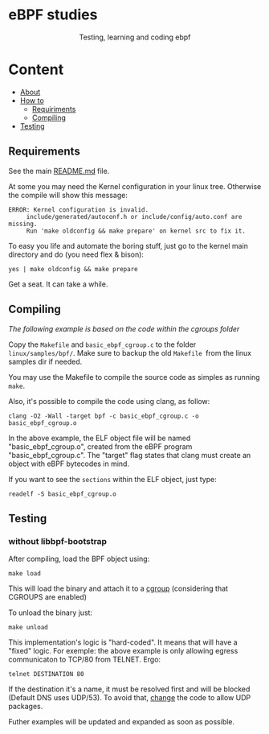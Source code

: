 # eBPF studies
<p align="center">Testing, learning and coding ebpf</p>

Content
=================
<!--ts-->
   * [About](#About)
   * [How to](#"how-to")
      * [Requiriments](#Requiriments)
      * [Compiling](#Compiling)
   * [Testing](#Testing)
<!--te-->

## Requirements
See the main [README.md](../README.md) file.

At some you may need the Kernel configuration in your linux tree. Otherwise the compile will show this message:

    ERROR: Kernel configuration is invalid.
         include/generated/autoconf.h or include/config/auto.conf are missing.
         Run 'make oldconfig && make prepare' on kernel src to fix it.

To easy you life and automate the boring stuff, just go to the kernel main directory and do (you need flex & bison):

    yes | make oldconfig && make prepare 
Get a seat. It can take a while.

## Compiling
*The following example is based on the code within the cgroups folder*

Copy the `Makefile` and `basic_ebpf_cgroup.c` to the folder `linux/samples/bpf/`. Make sure to backup the old `Makefile `from the linux samples dir if needed.

You may use the Makefile to compile the source code as simples as running  `make`.

Also, it's possible to compile the code using clang, as follow:

`clang -O2 -Wall -target bpf -c basic_ebpf_cgroup.c -o basic_ebpf_cgroup.o`

In the above example, the ELF object file will be named "basic_ebpf_cgroup.o", created from the eBPF program "basic_ebpf_cgroup.c".
The "target" flag states that clang must create an object with eBPF bytecodes in mind.

If you want to see the `sections` within the ELF object, just type:

    readelf -S basic_ebpf_cgroup.o

## Testing
### without libbpf-bootstrap
After compiling, load the BPF object using:
  
  `make load`

This will load the binary and attach it to a [cgroup](https://www.redhat.com/sysadmin/cgroups-part-one) (considering that CGROUPS are enabled)

To unload the binary just:
  
  `make unload`

This implementation's logic is "hard-coded". It means that will have a "fixed" logic. For exemple: the above example is only allowing egress communicaton to TCP/80 from TELNET. Ergo:

  `telnet DESTINATION 80`

If the destination it's a name, it must be resolved first and will be blocked (Default DNS uses UDP/53). To avoid that, [change](https://github.com/pedrofausto/ebpf_studies/blob/41a077b0e0b838c6360a3d6ea9f3596f3af97400/basic_ebpf_cgroup.c#L69) the code to allow UDP packages.

Futher examples will be updated and expanded as soon as possible.
